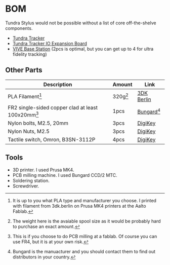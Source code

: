# BOM

Tundra Stylus would not be possible without a list of core off-the-shelve components. 

- [Tundra Tracker](https://tundra-labs.com/products/additional-tracker)
- [Tundra Tracker IO Expansion Board](https://tundra-labs.com/products/tundra-tracker-io-expansion-board)
- [VIVE Base Station](https://www.vive.com/us/accessory/base-station2/) (2pcs is optimal, but you can get up to 4 for ultra fidelity tracking)


## Other Parts

| Description | Amount | Link |
| --- | --- | --- |
| PLA Filament[^1] | 320g[^2] | [3DK Berlin](https://3dk.berlin/en/pla/109-pla-filament-milky-white.html) |
| FR2 single-sided copper clad at least 100x20mm[^3] | 1pcs | [Bungard](https://www.bungard.de/en/consumables/consumables/special-purpose-laminates)[^4] |
| Nylon bolts, M2.5, 20mm | 3pcs | [DigiKey](https://www.digikey.fi/en/products/detail/essentra-components/50M025045D020/11637988) |
| Nylon Nuts, M2.5 | 3pcs | [DigiKey](https://www.digikey.fi/en/products/detail/essentra-components/04M025045HN/9677099) |
| Tactile switch, Omron, B3SN-3112P | 4pcs | [DigiKey](https://www.digikey.com/en/products/detail/omron-electronics-inc-emc-div/B3SN-3112P/27856) |


## Tools

- 3D printer. I used Prusa MK4.
- PCB milling machine. I used Bungard CCD/2 MTC.
- Soldering station.
- Screwdriver.


[^1]: It is up to you what PLA type and manufacturer you choose. I printed with filament from 3dk.berlin on Prusa MK4 printers at the Aalto Fablab.

[^2]: The weight here is the avaiable spool size as it would be probably hard to purchase an exact amount.

[^3]: This is if you choose to do PCB milling at a fablab. Of course you can use FR4, but it is at your own risk. 

[^4]: Bungard is the manuacturer and you should contact them to find out distributors in your country.

